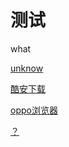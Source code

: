 # 测试
what

[unknow](https://hyyx.lanzoui.com/iFgHwww1tuj)

[酷安下载](https://www.coolapk.com/apk/com.coolapk.market)

[oppo浏览器](https://app.3dmgame.com/android/244352.html)

[？](https://app.3dmgame.com/android/262290.html)
